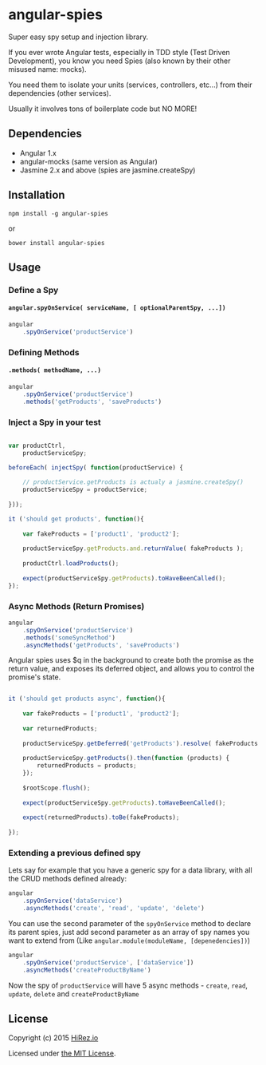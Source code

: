 # angular-spies
Super easy spy setup and injection library.

If you ever wrote Angular tests, especially in TDD style (Test Driven Development), you know you need Spies (also known by their other misused name: mocks).

You need them to isolate your units (services, controllers, etc...) from their dependencies (other services).

Usually it involves tons of boilerplate code but NO MORE! 

## Dependencies
* Angular 1.x
* angular-mocks (same version as Angular)
* Jasmine 2.x and above (spies are jasmine.createSpy)

## Installation

`npm install -g angular-spies`

or

`bower install angular-spies` 


## Usage

### Define a Spy 
#### `angular.spyOnService( serviceName, [ optionalParentSpy, ...])`

```js
angular
	.spyOnService('productService')
```

### Defining Methods
#### `.methods( methodName, ...)`

```js
angular
	.spyOnService('productService')
	.methods('getProducts', 'saveProducts')
```


### Inject a Spy in your test

```js

var productCtrl,
	productServiceSpy;

beforeEach( injectSpy( function(productService) {
	
	// productService.getProducts is actualy a jasmine.createSpy()
	productServiceSpy = productService; 
	
}));

it ('should get products', function(){
	
	var fakeProducts = ['product1', 'product2'];
	
	productServiceSpy.getProducts.and.returnValue( fakeProducts );
	
	productCtrl.loadProducts();
	
	expect(productServiceSpy.getProducts).toHaveBeenCalled();
});

```

### Async Methods (Return Promises)
```js
angular
	.spyOnService('productService')
	.methods('someSyncMethod')
	.asyncMethods('getProducts', 'saveProducts')
```

Angular spies uses $q in the background to create both the promise as the return value, and exposes its deferred object, and allows you to control the promise's state.

```js

it ('should get products async', function(){
	
	var fakeProducts = ['product1', 'product2'];
	
	var returnedProducts;
	
	productServiceSpy.getDeferred('getProducts').resolve( fakeProducts );
	
	productServiceSpy.getProducts().then(function (products) {
		returnedProducts = products;
	});
	
	$rootScope.flush();
	
	expect(productServiceSpy.getProducts).toHaveBeenCalled();
	
	expect(returnedProducts).toBe(fakeProducts);
	
});

``` 

### Extending a previous defined spy

Lets say for example that you have a generic spy for a data library, with all the CRUD methods defined already:

```js
angular
	.spyOnService('dataService')
	.asyncMethods('create', 'read', 'update', 'delete')
```

You can use the second parameter of the `spyOnService` method to declare its parent spies, just add second parameter as an array of spy names you want to extend from (Like `angular.module(moduleName, [depenedencies])`)
 
```js
angular
	.spyOnService('productService', ['dataService'])
	.asyncMethods('createProductByName')
```

Now the spy of `productService` will have 5 async methods -  `create`, `read`, `update`, `delete` and `createProductByName` 

 

## License

Copyright (c) 2015 [HiRez.io](https://github.com/hirezio)

Licensed under [the MIT License](./LICENSE).
